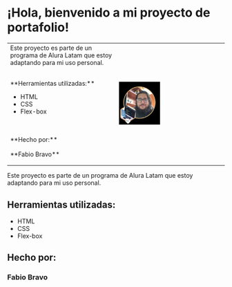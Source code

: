 # ¡Hola, bienvenido a mi proyecto de portafolio!

<table>
  <tr>
    <td width="50%" valign="top">
    Este proyecto es parte de un programa de Alura Latam que estoy adaptando para mi uso personal. <br><br> <p> **Herramientas utilizadas:** <br> <ul><li>HTML</li><li>CSS</li><li>Flex-box</li></ul> <br><br> **Hecho por:** <br><br> **Fabio Bravo** </p>
    </td>
    <td width="50%" valign="center"> <img src="https://raw.githubusercontent.com/Fbiosb/Portafolio/main/assets/perfil%20con%20insignia%20one.png" alt="Mi foto de perfil" width="40%">
    </td>
  </tr>
</table>


Este proyecto es parte de un programa de Alura Latam que estoy adaptando para mi uso personal.

## Herramientas utilizadas:

* HTML
* CSS
* Flex-box

## Hecho por:

### Fabio Bravo

